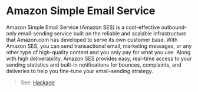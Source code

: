 # Amazon Simple Email Service

Amazon Simple Email Service (Amazon SES) is a cost-effective outbound-only email-sending service built on the reliable and scalable infrastructure that Amazon.com has developed to serve its own customer base. With Amazon SES, you can send transactional email, marketing messages, or any other type of high-quality content and you only pay for what you use. Along with high deliverability, Amazon SES provides easy, real-time access to your sending statistics and built-in notifications for bounces, complaints, and deliveries to help you fine-tune your email-sending strategy.

> See: [Hackage](hackage.haskell.org/package/amazonka-ses)
